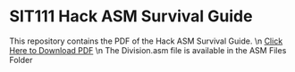 # SIT111 Hack ASM Survival Guide 
This repository contains the PDF of the Hack ASM Survival Guide. \n
[Click Here to Download PDF](https://github.com/SageRish/SIT111HackASMGuide/files/11597487/Hack_ASM_Survival_Guide.pdf) \n
The Division.asm file is available in the ASM Files Folder

